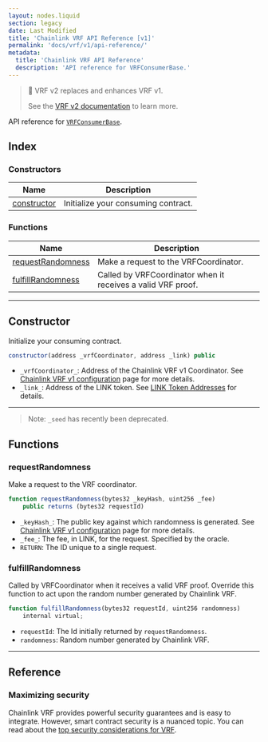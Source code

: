 ```yaml
---
layout: nodes.liquid
section: legacy
date: Last Modified
title: 'Chainlink VRF API Reference [v1]'
permalink: 'docs/vrf/v1/api-reference/'
metadata:
  title: 'Chainlink VRF API Reference'
  description: 'API reference for VRFConsumerBase.'
---
```


> 🚧 VRF v2 replaces and enhances VRF v1.
>
> See the [VRF v2 documentation](/docs/vrf/v2/introduction/) to learn more.

API reference for [`VRFConsumerBase`](https://github.com/smartcontractkit/chainlink/blob/master/contracts/src/v0.8/VRFConsumerBase.sol).

## Index

### Constructors

| Name                        | Description                        |
| --------------------------- | ---------------------------------- |
| [constructor](#constructor) | Initialize your consuming contract. |

### Functions

| Name                                    | Description                                                  |
| --------------------------------------- | ------------------------------------------------------------ |
| [requestRandomness](#requestrandomness) | Make a request to the VRFCoordinator.                        |
| [fulfillRandomness](#fulfillrandomness) | Called by VRFCoordinator when it receives a valid VRF proof. |

---

## Constructor

Initialize your consuming contract.

```javascript Solidity
constructor(address _vrfCoordinator, address _link) public
```

- `_vrfCoordinator_`: Address of the Chainlink VRF v1 Coordinator. See [Chainlink VRF v1 configuration](/docs/vrf/v1/configuration/) page for more details.
- `_link_`: Address of the LINK token. See [LINK Token Addresses](/docs/link-token-contracts/) for details.

---

> Note: `_seed` has recently been deprecated.

## Functions

### requestRandomness

Make a request to the VRF coordinator.

```javascript Solidity
function requestRandomness(bytes32 _keyHash, uint256 _fee)
    public returns (bytes32 requestId)
```

- `_keyHash_`: The public key against which randomness is generated. See [Chainlink VRF v1 configuration](/docs/vrf/v1/configuration/) page for more details.
- `_fee_`: The fee, in LINK, for the request. Specified by the oracle.
- `RETURN`: The ID unique to a single request.

### fulfillRandomness

Called by VRFCoordinator when it receives a valid VRF proof. Override this function to act upon the random number generated by Chainlink VRF.

```javascript Solidity
function fulfillRandomness(bytes32 requestId, uint256 randomness)
    internal virtual;
```

- `requestId`: The Id initially returned by `requestRandomness`.
- `randomness`: Random number generated by Chainlink VRF.

---

## Reference

### Maximizing security

Chainlink VRF provides powerful security guarantees and is easy to integrate. However, smart contract security is a nuanced topic. You can read about the [top security considerations for VRF](/docs/vrf/v1/security/).
